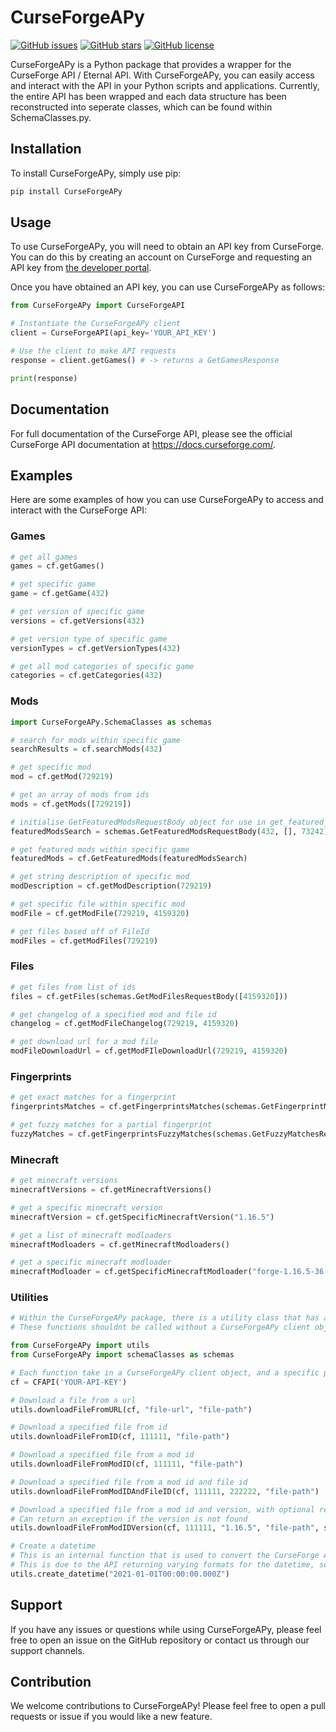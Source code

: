 # CurseForgeAPy

[![GitHub issues](https://img.shields.io/github/issues/James2854/CurseForgeAPy?style=for-the-badge)](https://github.com/James2854/CurseForgeAPy/issues)
[![GitHub stars](https://img.shields.io/github/stars/James2854/CurseForgeAPy?style=for-the-badge)](https://github.com/James2854/CurseForgeAPy/stargazers)
[![GitHub license](https://img.shields.io/github/license/James2854/CurseForgeAPy?style=for-the-badge)](https://github.com/James2854/CurseForgeAPy)

CurseForgeAPy is a Python package that provides a wrapper for the CurseForge API / Eternal API. With CurseForgeAPy, you can easily access and interact with the API in your Python scripts and applications. Currently, the entire API has been wrapped and each data structure has been reconstructed into seperate classes, which can be found within SchemaClasses.py.

## Installation

To install CurseForgeAPy, simply use pip:
```bash
pip install CurseForgeAPy
```

## Usage

To use CurseForgeAPy, you will need to obtain an API key from CurseForge. You can do this by creating an account on CurseForge and requesting an API key from [the developer portal](https://console.curseforge.com/#/api-keys).

Once you have obtained an API key, you can use CurseForgeAPy as follows:

```python
from CurseForgeAPy import CurseForgeAPI

# Instantiate the CurseForgeAPy client
client = CurseForgeAPI(api_key='YOUR_API_KEY')

# Use the client to make API requests
response = client.getGames() # -> returns a GetGamesResponse

print(response)
```

## Documentation

For full documentation of the CurseForge API, please see the official CurseForge API documentation at https://docs.curseforge.com/.

## Examples

Here are some examples of how you can use CurseForgeAPy to access and interact with the CurseForge API:


### Games
``` Python
# get all games
games = cf.getGames()

# get specific game
game = cf.getGame(432)

# get version of specific game
versions = cf.getVersions(432)

# get version type of specific game
versionTypes = cf.getVersionTypes(432)

# get all mod categories of specific game
categories = cf.getCategories(432)
```

### Mods
``` Python
import CurseForgeAPy.SchemaClasses as schemas

# search for mods within specific game
searchResults = cf.searchMods(432)

# get specific mod
mod = cf.getMod(729219)

# get an array of mods from ids
mods = cf.getMods([729219])

# initialise GetFeaturedModsRequestBody object for use in get_featured_mods
featuredModsSearch = schemas.GetFeaturedModsRequestBody(432, [], 73242)

# get featured mods within specific game
featuredMods = cf.GetFeaturedMods(featuredModsSearch)

# get string description of specific mod
modDescription = cf.getModDescription(729219)

# get specific file within specific mod
modFile = cf.getModFile(729219, 4159320)

# get files based off of FileId
modFiles = cf.getModFiles(729219)
```

### Files
``` Python
# get files from list of ids
files = cf.getFiles(schemas.GetModFilesRequestBody([4159320]))

# get changelog of a specified mod and file id
changelog = cf.getModFileChangelog(729219, 4159320)

# get download url for a mod file
modFileDownloadUrl = cf.getModFIleDownloadUrl(729219, 4159320)
```

### Fingerprints
``` Python
# get exact matches for a fingerprint
fingerprintsMatches = cf.getFingerprintsMatches(schemas.GetFingerprintMatchesRequestBody([2352728825]))

# get fuzzy matches for a partial fingerprint
fuzzyMatches = cf.getFingerprintsFuzzyMatches(schemas.GetFuzzyMatchesRequestBody(432, [schemas.FolderFingerprint("test", [2352728825])]))

```
### Minecraft
``` Python
# get minecraft versions
minecraftVersions = cf.getMinecraftVersions()

# get a specific minecraft version
minecraftVersion = cf.getSpecificMinecraftVersion("1.16.5")

# get a list of minecraft modloaders
minecraftModloaders = cf.getMinecraftModloaders()

# get a specific minecraft modloader
minecraftModloader = cf.getSpecificMinecraftModloader("forge-1.16.5-36.1.0")
```

### Utilities
``` Python
# Within the CurseForgeAPy package, there is a utility class that has a couple helper functions, mainly downloading files related.
# These functions shouldnt be called without a CurseForgeAPy client object, as they use the client to get the download url.

from CurseForgeAPy import utils
from CurseForgeAPy import schemaClasses as schemas

# Each function take in a CurseForgeAPy client object, and a specific parameter, finishing with a file path to save the file to.
cf = CFAPI('YOUR-API-KEY')

# Download a file from a url
utils.downloadFileFromURL(cf, "file-url", "file-path")

# Download a specified file from id
utils.downloadFileFromID(cf, 111111, "file-path")

# Download a specified file from a mod id
utils.downloadFileFromModID(cf, 111111, "file-path")

# Download a specified file from a mod id and file id
utils.downloadFileFromModIDAndFileID(cf, 111111, 222222, "file-path")

# Download a specified file from a mod id and version, with optional release type (defaults to None which is any release type)
# Can return an exception if the version is not found
utils.downloadFileFromModIDVersion(cf, 111111, "1.16.5", "file-path", schemas.ReleaseType.Release)

# Create a datetime
# This is an internal function that is used to convert the CurseForge API's datetime format to a python datetime object
# This is due to the API returning varying formats for the datetime, so this function uses string parsing to convert it to a datetime object
utils.create_datetime("2021-01-01T00:00:00.000Z")
```

## Support

If you have any issues or questions while using CurseForgeAPy, please feel free to open an issue on the GitHub repository or contact us through our support channels.

## Contribution

We welcome contributions to CurseForgeAPy! Please feel free to open a pull requests or issue if you would like a new feature.
